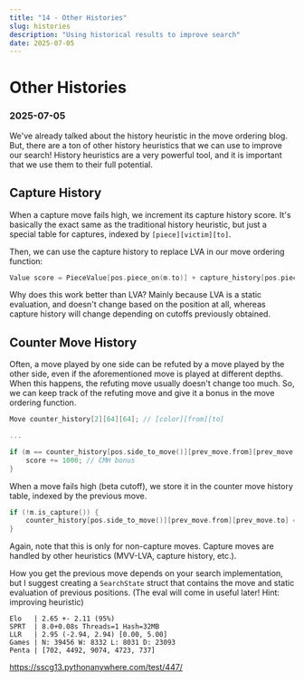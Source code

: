 ```yaml
---
title: "14 - Other Histories"
slug: histories
description: "Using historical results to improve search"
date: 2025-07-05
---
```


# Other Histories
### 2025-07-05

We've already talked about the history heuristic in the move ordering blog. But, there are a ton of other history heuristics that we can use to improve our search! History heuristics are a very powerful tool, and it is important that we use them to their full potential.

## Capture History

When a capture move fails high, we increment its capture history score. It's basically the exact same as the traditional history heuristic, but just a special table for captures, indexed by `[piece][victim][to]`.

Then, we can use the capture history to replace LVA in our move ordering function:

```cpp
Value score = PieceValue[pos.piece_on(m.to)] + capture_history[pos.piece_on(m.from)][pos.piece_on(m.to)][m.to];
```

Why does this work better than LVA? Mainly because LVA is a static evaluation, and doesn't change based on the position at all, whereas capture history will change depending on cutoffs previously obtained.

## Counter Move History

Often, a move played by one side can be refuted by a move played by the other side, even if the aforementioned move is played at different depths. When this happens, the refuting move usually doesn't change too much. So, we can keep track of the refuting move and give it a bonus in the move ordering function.

```cpp
Move counter_history[2][64][64]; // [color][from][to]

...

if (m == counter_history[pos.side_to_move()][prev_move.from][prev_move.to]) {
	score += 1000; // CMH bonus
}
```

When a move fails high (beta cutoff), we store it in the counter move history table, indexed by the previous move.

```cpp
if (!m.is_capture()) {
	counter_history[pos.side_to_move()][prev_move.from][prev_move.to] = m;
}
```

Again, note that this is only for non-capture moves. Capture moves are handled by other heuristics (MVV-LVA, capture history, etc.).

How you get the previous move depends on your search implementation, but I suggest creating a `SearchState` struct that contains the move and static evaluation of previous positions. (The eval will come in useful later! Hint: improving heuristic)

```
Elo   | 2.65 +- 2.11 (95%)
SPRT  | 8.0+0.08s Threads=1 Hash=32MB
LLR   | 2.95 (-2.94, 2.94) [0.00, 5.00]
Games | N: 39456 W: 8332 L: 8031 D: 23093
Penta | [702, 4492, 9074, 4723, 737]
```
https://sscg13.pythonanywhere.com/test/447/
